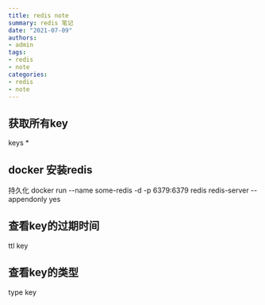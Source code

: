 ```yaml
---
title: redis note
summary: redis 笔记
date: "2021-07-09"
authors:
- admin
tags:
- redis
- note
categories:
- redis
- note
---
```


## 获取所有key

keys *

## docker 安装redis

持久化
docker run --name some-redis -d -p 6379:6379 redis redis-server --appendonly yes

## 查看key的过期时间

ttl key

## 查看key的类型

type key
